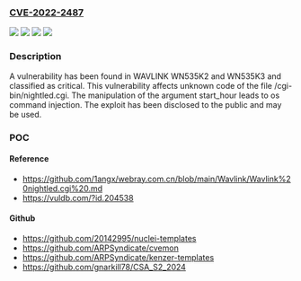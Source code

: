 ### [CVE-2022-2487](https://cve.mitre.org/cgi-bin/cvename.cgi?name=CVE-2022-2487)
![](https://img.shields.io/static/v1?label=Product&message=WN535K2&color=blue)
![](https://img.shields.io/static/v1?label=Product&message=WN535K3&color=blue)
![](https://img.shields.io/static/v1?label=Version&message=n%2Fa&color=blue)
![](https://img.shields.io/static/v1?label=Vulnerability&message=CWE-78%20OS%20Command%20Injection&color=brighgreen)

### Description

A vulnerability has been found in WAVLINK WN535K2 and WN535K3 and classified as critical. This vulnerability affects unknown code of the file /cgi-bin/nightled.cgi. The manipulation of the argument start_hour leads to os command injection. The exploit has been disclosed to the public and may be used.

### POC

#### Reference
- https://github.com/1angx/webray.com.cn/blob/main/Wavlink/Wavlink%20nightled.cgi%20.md
- https://vuldb.com/?id.204538

#### Github
- https://github.com/20142995/nuclei-templates
- https://github.com/ARPSyndicate/cvemon
- https://github.com/ARPSyndicate/kenzer-templates
- https://github.com/gnarkill78/CSA_S2_2024


